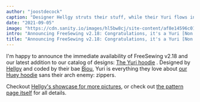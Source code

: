 ```yaml
---
author: "joostdecock"
caption: "Designer Hellgy struts their stuff, while their Yuri flows in a summer breeze"
date: "2021-09-05"
image: "https://cdn.sanity.io/images/hl5bw8cj/site-content/af8e14596c0112734fb14e4a838853fb9dc0ac8a-1899x1266.jpg"
intro: "Announcing FreeSewing v2.18: Congratulations, it's a Yuri [Non traduit]"
title: "Announcing FreeSewing v2.18: Congratulations, it's a Yuri [Non traduit]"
---
```


I'm happy to announce the immediate availability of FreeSewing v2.18 and our latest addition to our catalog of designs: [The Yuri hoodie](/designs/yuri/) . 
Designed by [Hellgy](https://twitter.com/hellgy) and coded by their bae [Biou](https://github.com/biou/), Yuri is everything they love about [our Huey hoodie](/designs/huey/) sans their arch enemy: zippers.

Checkout [Hellgy's showcase for more pictures](/showcase/yuri-by-its-designer), or check out [the pattern page itself](/designs/yuri/) for all details.

